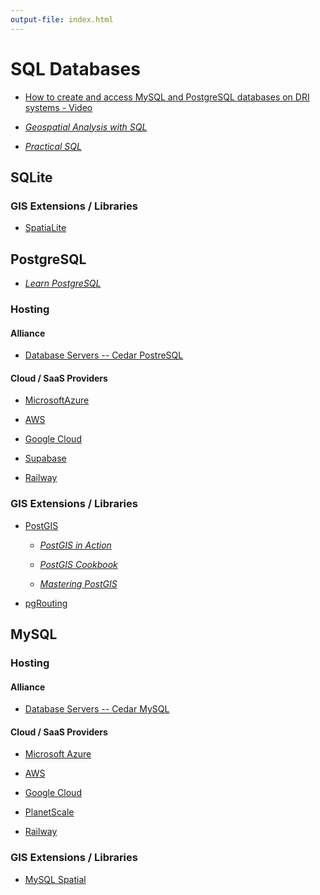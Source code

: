 ```yaml
---
output-file: index.html
---
```


# SQL Databases

- [How to create and access MySQL and PostgreSQL databases on DRI systems - Video](https://youtu.be/3uHSXXQwJpQ)

- _[Geospatial Analysis with SQL](https://go.exlibris.link/N6ybsHyL)_

- _[Practical SQL](https://go.exlibris.link/KT2RjyVN)_

## SQLite

### GIS Extensions / Libraries

- [SpatiaLite](https://www.gaia-gis.it/fossil/libspatialite/index)

## PostgreSQL

- _[Learn PostgreSQL](https://go.exlibris.link/DPVZ3PFk)_

### Hosting

#### Alliance

- [Database Servers -- Cedar PostreSQL](https://docs.alliancecan.ca/wiki/Database_servers#Cedar_PostgreSQL_server)

#### Cloud / SaaS Providers

- [MicrosoftAzure](https://azure.microsoft.com/en-ca/products/postgresql/)

- [AWS](https://aws.amazon.com/rds/postgresql/)

- [Google Cloud](https://cloud.google.com/sql/docs/postgres)

- [Supabase](https://supabase.com/docs/guides/database)

- [Railway](https://docs.railway.app/databases/postgresql)

### GIS Extensions / Libraries

- [PostGIS](https://postgis.net/documentation/)

  - _[PostGIS in Action](https://go.exlibris.link/cKtRz8Pm)_

  - _[PostGIS Cookbook](https://go.exlibris.link/z6HBlj5t)_

  - _[Mastering PostGIS](https://go.exlibris.link/bCV4PRwJ)_

- [pgRouting](https://docs.pgrouting.org/latest/en/pgRouting-introduction.html)

## MySQL

### Hosting

#### Alliance

- [Database Servers -- Cedar MySQL](https://docs.alliancecan.ca/wiki/Database_servers#Cedar_MySQL_server)

#### Cloud / SaaS Providers

- [Microsoft Azure](https://azure.microsoft.com/en-ca/products/mysql/)

- [AWS](https://aws.amazon.com/rds/mysql/)

- [Google Cloud](https://cloud.google.com/sql/docs/mysql)

- [PlanetScale](https://planetscale.com/docs)

- [Railway](https://docs.railway.app/databases/mysql)

### GIS Extensions / Libraries

- [MySQL Spatial](https://dev.mysql.com/doc/refman/8.0/en/spatial-analysis-functions.html)
